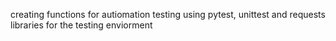 creating functions for autiomation testing
using pytest, unittest and requests libraries for the testing enviorment 
